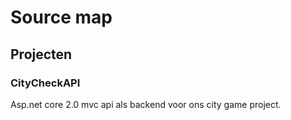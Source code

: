 # Source map


## Projecten


### CityCheckAPI

Asp.net core 2.0 mvc api als backend voor ons city game project.
